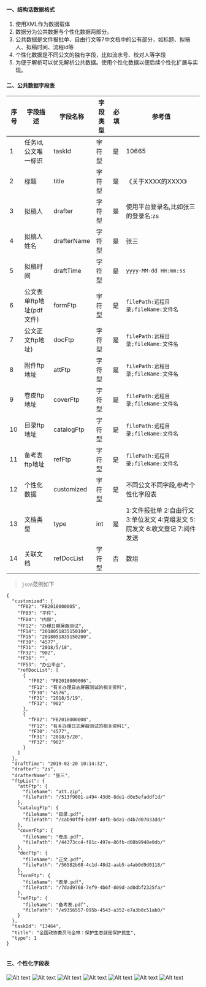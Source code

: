 #### 一、结构话数据格式
1.	使用XML作为数据载体
2.	数据分为公共数据与个性化数据两部分。
3.	公共数据是文件报批单、自由行文等7中文档中的公有部分，如标题、拟稿人、拟稿时间、流程id等
4.	个性化数据是不同公文的独有字段，比如流水号、校对人等字段
5.	为便于解析可以优先解析公共数据。使用个性化数据以便后续个性化扩展与实现。
#### 二、公共数据字段表
 | 序号 | 字段描述 | 字段名称 | 字段类型|必填|参考值|
 | ------ | ------ | ------ | ------ | ------ |------ |
 | 1 | 任务id,公文唯一标识 | taskId |字符型|是|10665|
 | 2 | 标题 | title |字符型|是|《关于XXXX的XXXX》|
 | 3 | 拟稿人 | drafter |字符型|是|使用平台登录名,比如张三的登录名:zs|
 | 4 | 拟稿人姓名 | drafterName |字符型|是|张三|
 | 5 | 拟稿时间 | draftTime |字符型|是|`yyyy-MM-dd HH:mm:ss`|
 | 6 | 公文表单ftp地址(pdf文件)| formFtp |字符型|是|`filePath:远程目录;fileName:文件名`|
 | 7 | 公文正文ftp地址)| docFtp |字符型|是|`filePath:远程目录;fileName:文件名`|
 | 8 | 附件ftp地址| attFtp |字符型|是|`filePath:远程目录;fileName:文件名`|
 | 9 | 卷皮ftp地址| coverFtp |字符型|是|`filePath:远程目录;fileName:文件名`|
 | 10 | 目录ftp地址| catalogFtp |字符型|是|`filePath:远程目录;fileName:文件名`|
 | 11 | 备考表ftp地址| refFtp |字符型|是|`filePath:远程目录;fileName:文件名`|
 | 12 | 个性化数据 | customized |字符型|是|不同公文不同字段,参考个性化字段表|
 | 13 | 文档类型 | type |int|是|1:文件报批单 2:自由行文 3:单位发文 4:党组发文 5:院发文 6:收文登记 7:阅件发送|
 | 14 | 关联文档 | refDocList |字符型|否|数组|

> `json`范例如下

```metadata json
{
  "customized": {
    "fF02": "FB2018000005",
    "fF03": "平件",
    "fF04": "内部",
    "fF12": "办理日期屏蔽测试",
    "fF14": "2018051835150100",
    "fF15": "2018051835150200",
    "fF30": "4577",
    "fF31": "2018/5/18",
    "fF32": "902",
    "fF36": "",
    "fF53": "办公平台",
    "refDocList": [
      {
        "fF02": "FB2018000006",
        "fF12": "有关办理日志屏蔽测试的相关资料",
        "fF30": "4576",
        "fF31": "2018/5/19",
        "fF32": "902"
      },
      {
        "fF02": "FB2018000008",
        "fF12": "有关办理日志屏蔽测试的相关资料1",
        "fF30": "4577",
        "fF31": "2018/5/20",
        "fF32": "902"
      }
    ]
  },
  "draftTime": "2019-02-20 10:14:32",
  "drafter": "zs",
  "drafterName": "张三",
  "ftpList": {
    "attFtp": {
      "fileName": "att.zip",
      "filePath": "/513f9001-a494-43d6-8de1-d0e5efaddf1d/"
    },
    "catalogFtp": {
      "fileName": "目录.pdf",
      "filePath": "/cab90ff9-bd9f-40fb-bda1-d4b7d07033dd/"
    },
    "coverFtp": {
      "fileName": "卷皮.pdf",
      "filePath": "/44373cc4-f81c-497e-86fb-d08b9948e0db/"
    },
    "docFtp": {
      "fileName": "正文.pdf",
      "filePath": "/56582b68-4c1d-48d2-aab5-a4ab0d9d0118/"
    },
    "formFtp": {
      "fileName": "表单.pdf",
      "filePath": "/7dad9768-7ef9-4b6f-809d-ad0dbf2325fa/"
    },
    "refFtp": {
      "fileName": "备考表.pdf",
      "filePath": "/e9356557-095b-4543-a352-e7a3b0c51ab0/"
    }
  },
  "taskId": "13464",
  "title": "全国政协委员马全林：保护生态就是保护民生",
  "type": 1
}


```

#### 三、个性化字段表

![Alt text][wjbpd]
![Alt text][zyxw]
![Alt text][dwfw]
![Alt text][dzfw]
![Alt text][yfw]
![Alt text][swdj]
![Alt text][yjfs]



[wjbpd]:https://github.com/GepengCn/fms/blob/master/src/main/resources/static/png/wjbpd.png
[zyxw]:https://github.com/GepengCn/fms/blob/master/src/main/resources/static/png/zyxw.png
[dwfw]:https://github.com/GepengCn/fms/blob/master/src/main/resources/static/png/dwfw.png
[dzfw]:https://github.com/GepengCn/fms/blob/master/src/main/resources/static/png/dzfw.png
[yfw]:https://github.com/GepengCn/fms/blob/master/src/main/resources/static/png/yfw.png
[yjfs]:https://github.com/GepengCn/fms/blob/master/src/main/resources/static/png/yjfs.png
[swdj]:https://github.com/GepengCn/fms/blob/master/src/main/resources/static/png/swdj.png
